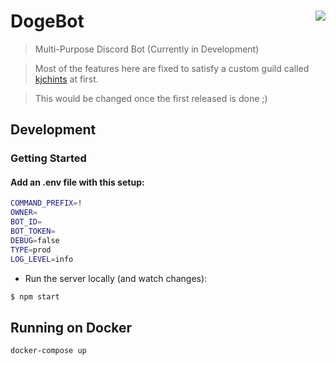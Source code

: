 # DogeBot <img src="https://files.catbox.moe/j3s2rq.png" align="right">

> Multi-Purpose Discord Bot (Currently in Development)

> Most of the features here are fixed to satisfy a custom guild called [kjchints](https://discord.io/kjchints) at first.

> This would be changed once the first released is done ;)

## Development

### Getting Started

#### Add an .env file with this setup:

```bash
COMMAND_PREFIX=!
OWNER=
BOT_ID=
BOT_TOKEN=
DEBUG=false
TYPE=prod
LOG_LEVEL=info
```

- Run the server locally (and watch changes):

```bash
$ npm start
```

## Running on Docker

```bash
docker-compose up
```
